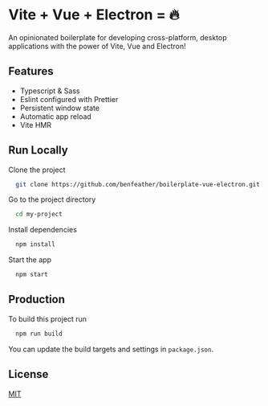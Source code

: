 # Vite + Vue + Electron = 🔥

An opinionated boilerplate for developing cross-platform, desktop applications with the power of Vite, Vue and Electron!

## Features

-   Typescript & Sass
-   Eslint configured with Prettier
-   Persistent window state
-   Automatic app reload
-   Vite HMR

## Run Locally

Clone the project

```bash
  git clone https://github.com/benfeather/boilerplate-vue-electron.git my-project
```

Go to the project directory

```bash
  cd my-project
```

Install dependencies

```bash
  npm install
```

Start the app

```bash
  npm start
```

## Production

To build this project run

```bash
  npm run build
```

You can update the build targets and settings in `package.json`.

## License

[MIT](https://choosealicense.com/licenses/mit/)
